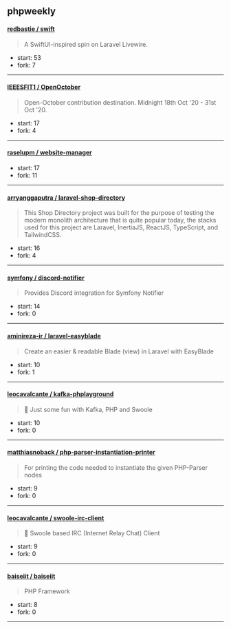 ## phpweekly

#### [redbastie / swift](https://github.com/redbastie/swift)

> A SwiftUI-inspired spin on Laravel Livewire.

+ start: 53
+ fork: 7

----


#### [IEEESFIT1 / OpenOctober](https://github.com/IEEESFIT1/OpenOctober)

> Open-October contribution destination. Midnight 18th Oct '20 - 31st Oct '20.

+ start: 17
+ fork: 4

----


#### [raselupm / website-manager](https://github.com/raselupm/website-manager)

> 

+ start: 17
+ fork: 11

----


#### [arryanggaputra / laravel-shop-directory](https://github.com/arryanggaputra/laravel-shop-directory)

> This Shop Directory project was built for the purpose of testing the modern monolith architecture that is quite popular today, the stacks used for this project are Laravel, InertiaJS, ReactJS, TypeScript, and TailwindCSS.

+ start: 16
+ fork: 4

----


#### [symfony / discord-notifier](https://github.com/symfony/discord-notifier)

> Provides Discord integration for Symfony Notifier

+ start: 14
+ fork: 0

----


#### [aminireza-ir / laravel-easyblade](https://github.com/aminireza-ir/laravel-easyblade)

> Create an easier & readable Blade (view) in Laravel with EasyBlade

+ start: 10
+ fork: 1

----


#### [leocavalcante / kafka-phplayground](https://github.com/leocavalcante/kafka-phplayground)

> 🎸 Just some fun with Kafka, PHP and Swoole

+ start: 10
+ fork: 0

----


#### [matthiasnoback / php-parser-instantiation-printer](https://github.com/matthiasnoback/php-parser-instantiation-printer)

> For printing the code needed to instantiate the given PHP-Parser nodes

+ start: 9
+ fork: 0

----


#### [leocavalcante / swoole-irc-client](https://github.com/leocavalcante/swoole-irc-client)

> 💬 Swoole based IRC (Internet Relay Chat) Client

+ start: 9
+ fork: 0

----


#### [baiseiit / baiseiit](https://github.com/baiseiit/baiseiit)

> PHP Framework

+ start: 8
+ fork: 0

----

